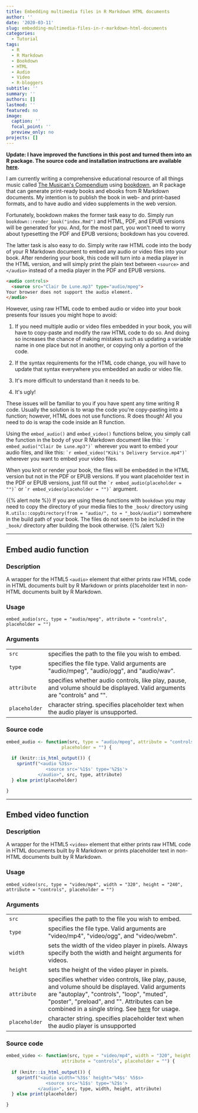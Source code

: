 ```yaml
---
title: Embedding multimedia files in R Markdown HTML documents
author: ''
date: '2020-03-11'
slug: embedding-multimedia-files-in-r-markdown-html-documents
categories:
  - Tutorial
tags:
  - R
  - R Markdown
  - Bookdown
  - HTML
  - Audio
  - Video
  - R-bloggers
subtitle: ''
summary: ''
authors: []
lastmod: ''
featured: no
image:
  caption: ''
  focal_point: ''
  preview_only: no
projects: []
---
```


**Update: I have improved the functions in this post and turned them into an R package. The source code and installation instructions are available [here](https://github.com/mccarthy-m-g/embedr).**

I am currently writing a comprehensive educational resource of all things music called [The Musican's Compendium](https://musicianscompendium.netlify.com) using [bookdown](https://github.com/rstudio/bookdown), an R package that can generate print-ready books and ebooks from R Markdown documents. My intention is to publish the book in web- and print-based formats, and to have audio and video supplements in the web version.

Fortunately, bookdown makes the former task easy to do. Simply run `bookdown::render_book("index.Rmd")` and HTML, PDF, and EPUB versions will be generated for you. And, for the most part, you won't need to worry about typesetting the PDF and EPUB versions; bookdown has you covered.

The latter task is also easy to do. Simply write raw HTML code into the body of your R Markdown document to embed any audio or video files into your book. After rendering your book, this code will turn into a media player in the HTML version, and will simply print the plain text between `<source>` and `</audio>` instead of a media player in the PDF and EPUB versions.

```html
<audio controls>
  <source src="Clair De Lune.mp3" type="audio/mpeg">
Your browser does not support the audio element.
</audio>
```

However, using raw HTML code to embed audio or video into your book presents four issues you might hope to avoid:

1. If you need multiple audio or video files embedded in your book, you will have to copy-paste and modify the raw HTML code to do so. And doing so increases the chance of making mistakes such as updating a variable name in one place but not in another, or copying only a portion of the code.

2. If the syntax requirements for the HTML code change, you will have to update that syntax everywhere you embedded an audio or video file.

3. It's more difficult to understand than it needs to be.

4. It's ugly!

These issues will be familiar to you if you have spent any time writing R code. Usually the solution is to wrap the code you're copy-pasting into a function; however, HTML does not use functions. R does though! All you need to do is wrap the code inside an R function.

Using the `embed_audio()` and `embed_video()` functions below, you simply call the function in the body of your R Markdown document like this: `` `r embed_audio("Clair De Lune.mp3")` `` wherever you want to embed your audio files, and like this: `` `r embed_video("Kiki's Delivery Service.mp4")` `` wherever you want to embed your video files.

When you knit or render your book, the files will be embedded in the HTML version but not in the PDF or EPUB versions. If you want placeholder text in the PDF or EPUB versions, just fill out the `` `r embed_audio(placeholder = "")` `` or `` `r embed_video(placeholder = "")` `` argument.

{{% alert note %}}
If you are using these functions with `bookdown` you may need to copy the directory of your media files to the `_book/` directory using `R.utils::copyDirectory(from = "audio/", to = "_book/audio")` somewhere in the build path of your book. The files do not seem to be included in the `_book/` directory after building the book otherwise.
{{% /alert %}}

***

## Embed audio function

### Description

A wrapper for the HTML5 `<audio>` element that either prints raw HTML code in HTML documents built by R Markdown or prints placeholder text in non-HTML documents built by R Markdown.

### Usage

`embed_audio(src, type = "audio/mpeg", attribute = "controls", placeholder = "")`

### Arguments
|                   |                                                                            |
| ----------------- | -------------------------------------------------------------------------- |
| `src`             | specifies the path to the file you wish to embed.                          |
| `type`            | specifies the file type. Valid arguments are "audio/mpeg", "audio/ogg", and                        "audio/wav".                                                               |
| `attribute`       | specifies whether audio controls, like play, pause, and volume should be                           displayed. Valid arguments are "controls" and "".                          |
| `placeholder`     | character string. specifies placeholder text when the audio player is                              unsupported.                                                               |

### Source code

```r
embed_audio <- function(src, type = "audio/mpeg", attribute = "controls",
                     placeholder = "") {
                        
  if (knitr::is_html_output()) {
    sprintf("<audio %3$s>
               <source src='%1$s' type='%2$s'>
            </audio>", src, type, attribute)
  } else print(placeholder)

}
```

***

## Embed video function

### Description

A wrapper for the HTML5 `<video>` element that either prints raw HTML code in HTML documents built by R Markdown or prints placeholder text in non-HTML documents built by R Markdown.

### Usage

`embed_video(src, type = "video/mp4", width = "320", height = "240", attribute = "controls", placeholder = "")`

### Arguments
|                   |                                                                            |
| ----------------- | -------------------------------------------------------------------------- |
| `src`             | specifies the path to the file you wish to embed.                          |
| `type`            | specifies the file type. Valid arguments are "video/mp4", "video/ogg", and                        "video/webm".                                                               |
| `width`           | sets the width of the video player in pixels. Always specify both the width and height arguments for videos.                                                                 |
| `height`          | sets the height of the video player in pixels.                             |
| `attribute`       | specifies whether video controls, like play, pause, and volume should be                           displayed. Valid arguments are "autoplay", "controls", "loop", "muted", "poster", "preload", and "". Attributes can be combined in a single string. See [here](https://www.w3schools.com/tags/tag_video.asp) for usage.                                  |
| `placeholder`     | character string. specifies placeholder text when the audio player is                              unsupported                                                                |

### Source code

```r
embed_video <- function(src, type = "video/mp4", width = "320", height = "240", 
                     attribute = "controls", placeholder = "") {
                        
  if (knitr::is_html_output()) {
    sprintf("<audio width='%3$s' height='%4$s' %5$s>
               <source src='%1$s' type='%2$s'>
            </audio>", src, type, width, height, attribute)
  } else print(placeholder)

}
```

